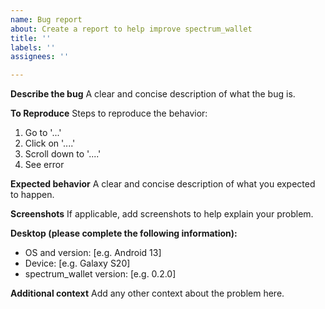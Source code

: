```yaml
---
name: Bug report
about: Create a report to help improve spectrum_wallet
title: ''
labels: ''
assignees: ''

---
```


**Describe the bug**
A clear and concise description of what the bug is.

**To Reproduce**
Steps to reproduce the behavior:
1. Go to '...'
2. Click on '....'
3. Scroll down to '....'
4. See error

**Expected behavior**
A clear and concise description of what you expected to happen.

**Screenshots**
If applicable, add screenshots to help explain your problem.

**Desktop (please complete the following information):**
 - OS and version: [e.g. Android 13]
 - Device: [e.g. Galaxy S20]
 - spectrum_wallet version: [e.g. 0.2.0]

**Additional context**
Add any other context about the problem here.
